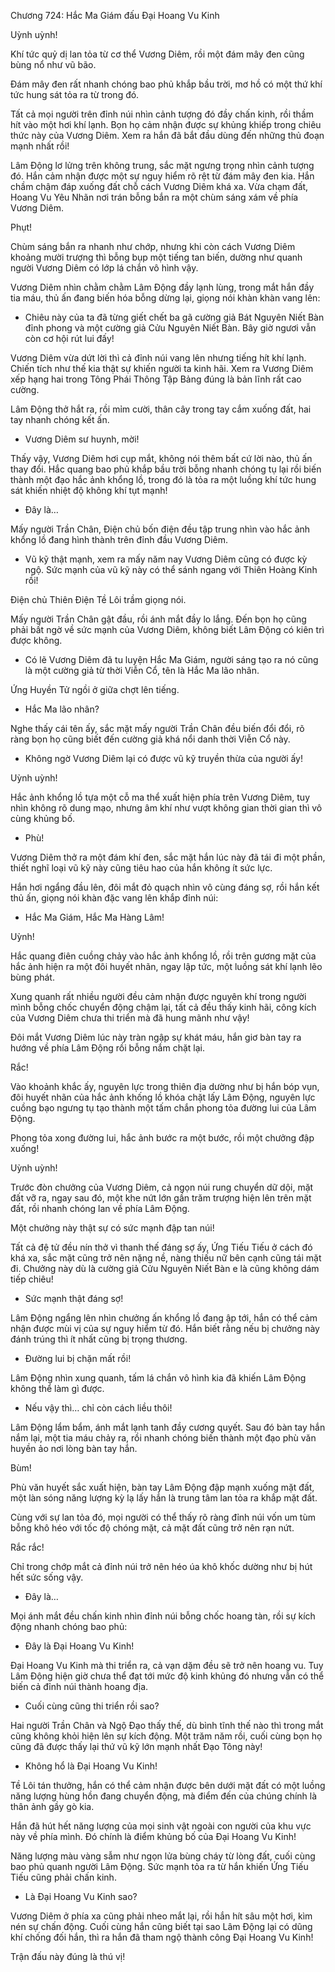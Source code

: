 




Chương 724: Hắc Ma Giám đấu Đại Hoang Vu Kinh


Uỳnh uỳnh!

Khí tức quỷ dị lan tỏa từ cơ thể Vương Diêm, rồi một đám mây đen cũng bùng nổ như vũ bão.

Đám mây đen rất nhanh chóng bao phủ khắp bầu trời, mơ hồ có một thứ khí tức hung sát tỏa ra từ trong đó.

Tất cả mọi người trên đỉnh núi nhìn cảnh tượng đó đầy chấn kinh, rồi thầm hít vào một hơi khí lạnh. Bọn họ cảm nhận được sự khủng khiếp trong chiêu thức này của Vương Diêm. Xem ra hắn đã bắt đầu dùng đến những thủ đoạn mạnh nhất rồi!

Lâm Động lơ lửng trên không trung, sắc mặt ngưng trọng nhìn cảnh tượng đó. Hắn cảm nhận được một sự nguy hiểm rõ rệt từ đám mây đen kia. Hắn chầm chậm đáp xuống đất chỗ cách Vương Diêm khá xa. Vừa chạm đất, Hoang Vu Yêu Nhãn nơi trán bỗng bắn ra một chùm sáng xám về phía Vương Diêm.

Phụt!

Chùm sáng bắn ra nhanh như chớp, nhưng khi còn cách Vương Diêm khoảng mười trượng thì bỗng bụp một tiếng tan biến, dường như quanh người Vương Diêm có lớp lá chắn vô hình vậy.

Vương Diêm nhìn chằm chằm Lâm Động đầy lạnh lùng, trong mắt hắn đầy tia máu, thủ ấn đang biến hóa bỗng dừng lại, giọng nói khàn khàn vang lên:

- Chiêu này của ta đã từng giết chết ba gã cường giả Bát Nguyên Niết Bàn đỉnh phong và một cường giả Cửu Nguyên Niết Bàn. Bây giờ ngươi vẫn còn cơ hội rút lui đấy!

Vương Diêm vừa dứt lời thì cả đỉnh núi vang lên nhưng tiếng hít khí lạnh. Chiến tích như thế kia thật sự khiến người ta kinh hãi. Xem ra Vương Diêm xếp hạng hai trong Tông Phái Thông Tập Bảng đúng là bản lĩnh rất cao cường.

Lâm Động thở hắt ra, rồi mỉm cười, thân cây trong tay cắm xuống đất, hai tay nhanh chóng kết ấn.

- Vương Diêm sư huynh, mời!

Thấy vậy, Vương Diêm hơi cụp mắt, không nói thêm bất cứ lời nào, thủ ấn thay đổi. Hắc quang bao phủ khắp bầu trời bỗng nhanh chóng tụ lại rồi biến thành một đạo hắc ảnh khổng lồ, trong đó là tỏa ra một luồng khí tức hung sát khiến nhiệt độ không khí tụt mạnh!

- Đây là…

Mấy người Trần Chân, Điện chủ bốn điện đều tập trung nhìn vào hắc ảnh khổng lồ đang hình thành trên đỉnh đầu Vương Diêm.

- Vũ kỹ thật mạnh, xem ra mấy năm nay Vương Diêm cũng có được kỳ ngộ. Sức mạnh của vũ kỹ này có thể sánh ngang với Thiên Hoàng Kinh rồi!

Điện chủ Thiên Điện Tề Lôi trầm giọng nói.

Mấy người Trần Chân gật đầu, rồi ánh mắt đầy lo lắng. Đến bọn họ cũng phải bất ngờ về sức mạnh của Vương Diêm, không biết Lâm Động có kiên trì được không.

- Có lẽ Vương Diêm đã tu luyện Hắc Ma Giám, người sáng tạo ra nó cũng là một cường giả từ thời Viễn Cổ, tên là Hắc Ma lão nhân.

Ứng Huyền Tử ngồi ở giữa chợt lên tiếng.

- Hắc Ma lão nhân?

Nghe thấy cái tên ấy, sắc mặt mấy người Trần Chân đều biến đổi đổi, rõ ràng bọn họ cũng biết đến cường giả khá nổi danh thời Viễn Cổ này.

- Không ngờ Vương Diêm lại có được vũ kỹ truyền thừa của người ấy!

Uỳnh uỳnh!

Hắc ảnh khổng lồ tựa một cỗ ma thể xuất hiện phía trên Vương Diêm, tuy nhìn không rõ dung mạo, nhưng âm khí như vượt không gian thời gian thì vô cùng khủng bố.

- Phù!

Vương Diêm thở ra một đám khí đen, sắc mặt hắn lúc này đã tái đi một phần, thiết nghĩ loại vũ kỹ này cũng tiêu hao của hắn không ít sức lực.

Hắn hơi ngẩng đầu lên, đôi mắt đỏ quạch nhìn vô cùng đáng sợ, rồi hắn kết thủ ấn, giọng nói khàn đặc vang lên khắp đỉnh núi:

- Hắc Ma Giám, Hắc Ma Hàng Lâm!

Uỳnh!

Hắc quang điên cuồng chảy vào hắc ảnh khổng lồ, rồi trên gương mặt của hắc ảnh hiện ra một đôi huyết nhãn, ngay lập tức, một luồng sát khí lạnh lẽo bùng phát.

Xung quanh rất nhiều người đều cảm nhận được nguyên khí trong người mình bỗng chốc chuyển động chậm lại, tất cả đều thấy kinh hãi, công kích của Vương Diêm chưa thi triển mà đã hung mãnh như vậy!

Đôi mắt Vương Diêm lúc này tràn ngập sự khát máu, hắn giơ bàn tay ra hướng về phía Lâm Động rồi bỗng nắm chặt lại.

Rắc!

Vào khoảnh khắc ấy, nguyên lực trong thiên địa dường như bị hắn bóp vụn, đôi huyết nhãn của hắc ảnh khống lồ khóa chặt lấy Lâm Động, nguyên lực cuồng bạo ngưng tụ tạo thành một tấm chắn phong tỏa đường lui của Lâm Động.

Phong tỏa xong đường lui, hắc ảnh bước ra một bước, rồi một chưởng đập xuống!

Uỳnh uỳnh!

Trước đòn chưởng của Vương Diêm, cả ngọn núi rung chuyển dữ dội, mặt đất vỡ ra, ngay sau đó, một khe nứt lớn gần trăm trượng hiện lên trên mặt đất, rồi nhanh chóng lan về phía Lâm Động.

Một chưởng này thật sự có sức mạnh đập tan núi!

Tất cả đệ tử đều nín thở vì thanh thế đáng sợ ấy, Ứng Tiếu Tiếu ở cách đó khá xa, sắc mặt cũng trở nên nặng nề, nàng thiếu nữ bên cạnh cũng tái mặt đi. Chưởng này dù là cường giả Cửu Nguyên Niết Bàn e là cũng không dám tiếp chiêu!

- Sức mạnh thật đáng sợ!

Lâm Động ngẩng lên nhìn chưởng ấn khổng lồ đang ập tới, hắn có thể cảm nhận được mùi vị của sự nguy hiểm từ đó. Hắn biết rằng nếu bị chưởng này đánh trúng thì ít nhất cũng bị trọng thương.

- Đường lui bị chặn mất rồi!

Lâm Động nhìn xung quanh, tấm lá chắn vô hình kia đã khiến Lâm Động không thể làm gì được.

- Nếu vậy thì… chỉ còn cách liều thôi!

Lâm Động lẩm bẩm, ánh mắt lạnh tanh đầy cương quyết. Sau đó bàn tay hắn nắm lại, một tia máu chảy ra, rồi nhanh chóng biến thành một đạo phù văn huyền ảo nơi lòng bàn tay hắn.

Bùm!

Phù văn huyết sắc xuất hiện, bàn tay Lâm Động đập mạnh xuống mặt đất, một làn sóng năng lượng kỳ lạ lấy hắn là trung tâm lan tỏa ra khắp mặt đất.

Cùng với sự lan tỏa đó, mọi người có thể thấy rõ ràng đỉnh núi vốn um tùm bỗng khô héo với tốc độ chóng mặt, cả mặt đất cũng trở nên rạn nứt.

Rắc rắc!

Chỉ trong chớp mắt cả đỉnh núi trở nên héo úa khô khốc dường như bị hút hết sức sống vậy.

- Đây là…

Mọi ánh mắt đều chấn kinh nhìn đỉnh núi bỗng chốc hoang tàn, rồi sự kích động nhanh chóng bao phủ:

- Đây là Đại Hoang Vu Kinh!

Đại Hoang Vu Kinh mà thi triển ra, cả vạn dặm đều sẽ trở nên hoang vu. Tuy Lâm Động hiện giờ chưa thể đạt tới mức độ kinh khủng đó nhưng vẫn có thể biến cả đỉnh núi thành hoang địa.

- Cuối cùng cũng thi triển rồi sao?

Hai người Trần Chân và Ngộ Đạo thấy thế, dù bình tĩnh thế nào thì trong mắt cũng không khỏi hiện lên sự kích động. Một trăm năm rồi, cuối cùng bọn họ cũng đã được thấy lại thứ vũ kỹ lớn mạnh nhất Đạo Tông này!

- Không hổ là Đại Hoang Vu Kinh!

Tề Lôi tán thưởng, hắn có thể cảm nhận được bên dưới mặt đất có một luồng năng lượng hùng hồn đang chuyển động, mà điểm đến của chúng chính là thân ảnh gầy gò kia.

Hắn đã hút hết năng lượng của mọi sinh vật ngoài con người của khu vực này về phía mình. Đó chính là điểm khủng bố của Đại Hoang Vu Kinh!

Năng lượng màu vàng sẫm như ngọn lửa bùng cháy từ lòng đất, cuối cùng bao phủ quanh người Lâm Động. Sức mạnh tỏa ra từ hắn khiến Ứng Tiếu Tiếu cũng phải chấn kinh.

- Là Đại Hoang Vu Kinh sao?

Vương Diêm ở phía xa cũng phải nheo mắt lại, rồi hắn hít sâu một hơi, kìm nén sự chấn động. Cuối cùng hắn cũng biết tại sao Lâm Động lại có dũng khí chống đối hắn, thì ra hắn đã tham ngộ thành công Đại Hoang Vu Kinh!

Trận đấu này đúng là thú vị!




